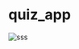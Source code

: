 # quiz_app

![sss](https://user-images.githubusercontent.com/98683112/214875593-9914cc7e-fbd5-4ac7-8b10-e48a87ada734.jpg)
